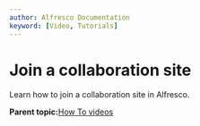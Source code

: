 ```yaml
---
author: Alfresco Documentation
keyword: [Video, Tutorials]
---
```


# Join a collaboration site

Learn how to join a collaboration site in Alfresco.

  

**Parent topic:**[How To videos](../topics/alfresco-video-tutorials.md)

